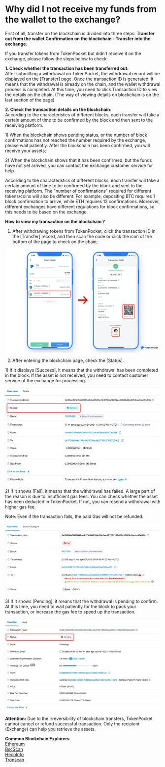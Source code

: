 # Why did I not receive my funds from the wallet to the exchange?

First of all, transfer on the blockchain is divided into three steps: **Transfer out from the wallet Confirmation on the blockchain - Transfer into the exchange.** 

If you transfer tokens from TokenPocket but didn't receive it on the exchange, please follow the steps below to check: 

**1. Check whether the transaction has been transferred out:**  
After submitting a withdrawal on TokenPocket, the withdrawal record will be displayed on the \[Transfer\] page. Once the transaction ID is generated, it means that the withdrawal is already on the chain, and the wallet withdrawal process is completed. At this time, you need to click Transaction ID to view the details on the chain. \(The way of viewing details on blockchain is on the last section of the page\) 

**2. Check the transaction details on the blockchain**:  
According to the characteristics of different blocks, each transfer will take a certain amount of time to be confirmed by the block and then sent to the receiving platform. 

1\) When the blockchain shows pending status, or the number of block confirmations has not reached the number required by the exchange, please wait patiently. After the blockchain has been confirmed, you will receive your assets; 

2\) When the blockchain shows that it has been confirmed, but the funds have not yet arrived, you can contact the exchange customer service for help. 

According to the characteristics of different blocks, each transfer will take a certain amount of time to be confirmed by the block and sent to the receiving platform. The "number of confirmations" required for different tokens/coins will also be different. For example, depositing BTC requires 1 block confirmation to arrive, while ETH requires 12 confirmations. Moreover, different exchanges have different regulations for block confirmations, so this needs to be based on the exchange. 

**How to view my transaction on the blockchain ?** 

1. After withdrawing tokens from TokenPocket, click the transaction ID in the \[Transfer\] record, and then scan the code or click the icon of the bottom of the page to check on the chain; 

![](../.gitbook/assets/zhuan-zhang-dao-jiao-yi-suo-.png)

2. After entering the blockchain page, check the \[Status\].

1\) If it displays \[Success\], it means that the withdrawal has been completed in the block. If the asset is not received, you need to contact customer service of the exchange for processing.

![](../.gitbook/assets/cheng-gong-lian-.jpg)

2\) If it shows \[Fail\], it means that the withdrawal has failed. A large part of the reason is due to insufficient gas fees. You can check whether the asset has been deducted in TokenPocket. If not, you can resend a withdrawal with higher gas fee. 

Note: Even if the transaction fails, the paid Gas will not be refunded.

![](../.gitbook/assets/fails.png)

3\) If it shows \[Pending\], it means that the withdrawal is pending to confirm. At this time, you need to wait patiently for the block to pack your transaction, or increase the gas fee to speed up the transaction.

![](../.gitbook/assets/pending.jpg)

**Attention:** Due to the irreversibility of blockchain transfers, TokenPocket cannot cancel or refund successful transaction. Only the recipient \(Exchange\) can help you retrieve the assets.

**Common Blockchain Explorers**  
[Ethereum](https://cn.etherscan.com/)  
[BscScan](https://bscscan.com/)  
[HecoInfo](https://hecoinfo.com/)  
[Tronscan](https://tronscan.io/#/)



